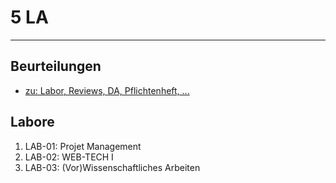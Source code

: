 # 5 LA
---

## Beurteilungen

* [zu: Labor, Reviews, DA, Pflichtenheft, ...]( https://gitlab.com/4me/courses/tree/master/LA-DA/aktuell/beurteilung)


## Labore

1. LAB-01: Projet Management
2. LAB-02: WEB-TECH I
3. LAB-03: (Vor)Wissenschaftliches Arbeiten



